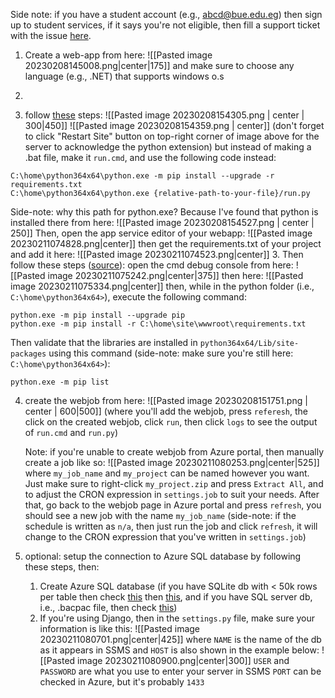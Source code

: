 Side note: if you have a student account (e.g., abcd@bue.edu.eg) then sign up to student services, if it says you're not eligible, then fill a support ticket with the issue [here](https://azure.microsoft.com/en-us/support/create-ticket/).

1. Create a web-app from here:
![[Pasted image 20230208145008.png|center|175]]
and make sure to choose any language (e.g., .NET) that supports windows o.s

2. 

3. follow [these](https://stackoverflow.com/questions/66426111/how-to-pip-install-extension-modules-in-azure-web-jobs) steps:
   ![[Pasted image 20230208154305.png | center | 300|450]]
   ![[Pasted image 20230208154359.png | center]]
   (don't forget to click "Restart Site" button on top-right corner of image above for the server to acknowledge the python extension)
   but instead of making a .bat file, make it `run.cmd`, and use the following code instead:
``` windows-cmd
C:\home\python364x64\python.exe -m pip install --upgrade -r requirements.txt
C:\home\python364x64\python.exe {relative-path-to-your-file}/run.py
```
Side-note: why this path for python.exe? Because I've found that python is installed there from here:
![[Pasted image 20230208154527.png | center | 250]]
Then, open the app service editor of your webapp:
![[Pasted image 20230211074828.png|center]]
then get the requirements.txt of your project and add it here:
![[Pasted image 20230211074523.png|center]]
3. Then follow these steps ([source](https://stackoverflow.com/questions/53850537/python-azure-webjob-import-error-cannot-import-python-extension-modules)): 
   open the cmd debug console from here:
   ![[Pasted image 20230211075242.png|center|375]]
   then here:
   ![[Pasted image 20230211075334.png|center]]
then, while in the python folder (i.e., `C:\home\python364x64>`), execute the following command:
``` windows-cmd
python.exe -m pip install --upgrade pip
python.exe -m pip install -r C:\home\site\wwwroot\requirements.txt
```
Then validate that the libraries are installed in `python364x64/Lib/site-packages` using this command (side-note: make sure you're still here: `C:\home\python364x64>`):
``` windows-cmd
python.exe -m pip list
```
4. create the webjob from here:
   ![[Pasted image 20230208151751.png | center | 600|500]]
   (where you'll add the webjob, press `referesh`, the click on the created webjob, click `run`, then click `logs` to see the output of `run.cmd` and `run.py`)
   
   Note: if you're unable to create webjob from Azure portal, then manually create a job like so:
   ![[Pasted image 20230211080253.png|center|525]]
   where `my_job_name` and `my_project` can be named however you want. Just make sure to right-click `my_project.zip` and press `Extract All`, and to adjust the CRON expression in `settings.job` to suit your needs. After that, go back to the webjob page in Azure portal and press `refresh`, you should see a new job with the name `my_job_name` 
   (side-note: if the schedule is written as `n/a`, then just run the job and click `refresh`, it will change to the CRON expression that you've written in `settings.job`)

4. optional: setup the connection to Azure SQL database by following these steps, then:
	1. Create Azure SQL database (if you have SQLite db with < 50k rows per table then check [this](https://www.dbsofts.com/articles/sqlite_to_azure/) then [this](https://stackoverflow.com/questions/44895079/convert-sqlite-database-to-db-file#:~:text=The%20name%20of%20your%20file%20is%20completely%20irrelevant%20to%20the%20data%20inside%20of%20it.%20Assuming%20the%20data%20structure%20is%20properly%20setup%2C%20simply%20renaming%20the%20file%20will%20suffice.), and if you have SQL server db, i.e., .bacpac file, then check [this](https://learn.microsoft.com/en-us/azure/azure-sql/database/database-import?view=azuresql&tabs=azure-powershell))
	2. If you're using Django, then in the `settings.py` file, make sure your information is like this:
	   ![[Pasted image 20230211080701.png|center|425]]
	   where `NAME` is the name of the db as it appears in SSMS and `HOST` is also shown in the example below:
	   ![[Pasted image 20230211080900.png|center|300]]
	   `USER` and `PASSWORD` are what you use to enter your server in SSMS
	   `PORT` can be checked in Azure, but it's probably `1433`